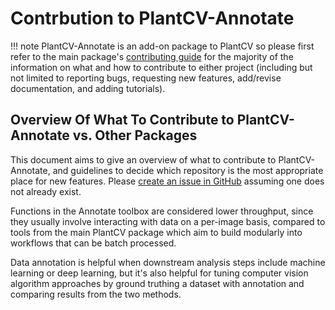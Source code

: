 # Contrbution to PlantCV-Annotate

!!! note 
    PlantCV-Annotate is an add-on package to PlantCV so please first refer to the main package's [contributing guide](https://plantcv.readthedocs.io/en/latest/CONTRIBUTING/) for the majority of the information on what and how to contribute to either project (including  but not limited to reporting bugs, requesting new features, add/revise documentation, and adding tutorials). 

## Overview Of What To Contribute to PlantCV-Annotate vs. Other Packages 

This document aims to give an overview of what to contribute to PlantCV-Annotate, and guidelines to
decide which repository is the most appropriate place for new features. Please 
[create an issue in GitHub](https://github.com/danforthcenter/plantcv-annotate/issues) assuming one
does not already exist.

Functions in the Annotate toolbox are considered lower throughput, since they
usually involve interacting with data on a per-image basis, compared to tools from the main PlantCV
package which aim to build modularly into workflows that can be batch processed. 

Data annotation is helpful when downstream analysis steps include machine learning or deep learning,
but it's also helpful for tuning computer vision algorithm approaches by ground truthing a
dataset with annotation and comparing results from the two methods. 
